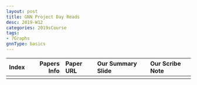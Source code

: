 ```yaml
---
layout: post
title: GNN Project Day Reads
desc: 2019-W12
categories: 2019sCourse
tags:
- 7Graphs
gnnType: basics
---
```


| Index | Papers Info | Paper URL| Our Summary Slide |Our Scribe Note |
| -----: | -------------------------------: | :----- | :----- | :----- | 
|  |     |  |  |  | 


